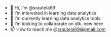 - 👋 Hi, I’m @srautela69
- 👀 I’m interested in learning data analytics
- 🌱 I’m currently learning data analytics tools
- 💞️ I’m looking to collaborate on idk. new here
- 📫 How to reach me @srautela69@gmail.com

<!---
srautela69/srautela69 is a ✨ special ✨ repository because its `README.md` (this file) appears on your GitHub profile.
You can click the Preview link to take a look at your changes.
--->
